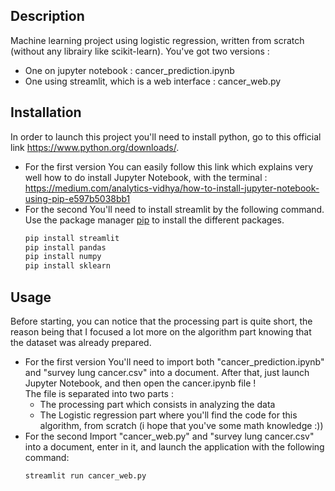 ## Description

Machine learning project using logistic regression, written from scratch (without any librairy like scikit-learn).
You've got two versions :
- One on jupyter notebook : cancer_prediction.ipynb
- One using streamlit, which is a web interface : cancer_web.py

## Installation

In order to launch this project you'll need to install python, go to this official link https://www.python.org/downloads/.
- For the first version
  You can easily follow this link which explains very well how to do install Jupyter Notebook, with the terminal : https://medium.com/analytics-vidhya/how-to-install-jupyter-notebook-using-pip-e597b5038bb1
- For the second
  You'll need to install streamlit by the following command.
  Use the package manager [pip](https://pip.pypa.io/en/stable/) to install the different packages.
  ```bash
  pip install streamlit
  pip install pandas
  pip install numpy
  pip install sklearn
  ```
  
## Usage
Before starting, you can notice that the processing part is quite short, the reason being that I focused a lot more on the algorithm part knowing that the dataset was already prepared.
- For the first version
  You'll need to import both "cancer_prediction.ipynb" and "survey lung cancer.csv" into a document.
  After that, just launch Jupyter Notebook, and then open the cancer.ipynb file !<br>
  The file is separated into two parts :
  - The processing part which consists in analyzing the data
  - The Logistic regression part where you'll find the code for this algorithm, from scratch (i hope that you've some math knowledge :))
- For the second
  Import "cancer_web.py" and "survey lung cancer.csv" into a document, enter in it, and launch the application with the following command:
  ```bash
  streamlit run cancer_web.py
  ```
